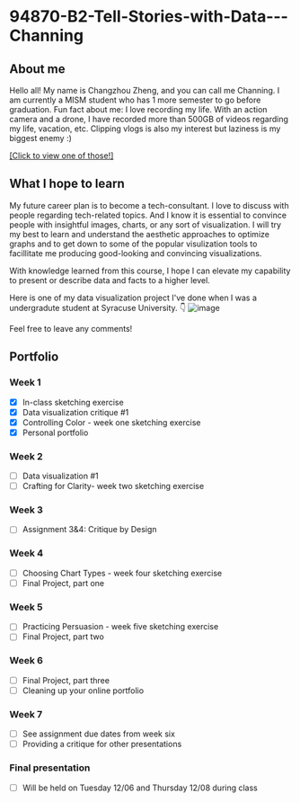 # 94870-B2-Tell-Stories-with-Data---Channing
## About me
Hello all! My name is Changzhou Zheng, and you can call me Channing. I am currently a MISM student who has 1 more semester to go before graduation. Fun fact about me: I love recording my life. With an action camera and a drone, I have recorded more than 500GB of videos regarding  my life, vacation, etc.  Clipping vlogs is also my interest but laziness is my biggest enemy :)

[[Click to view one of those!]](https://www.bilibili.com/video/BV1Ve4y12782/?share_source=copy_web&vd_source=7daa07c7d33adcb118ebc0eb4c0a4079)

## What I hope to learn
My future career plan is to become a tech-consultant. I love to discuss with people regarding tech-related topics. And I know it is essential to convince people with insightful images, charts, or any sort of visualization. I will try my best to learn and understand the aesthetic approaches to optimize graphs and to get down to some of the popular visulization tools to facillitate me producing good-looking and convincing visualizations.

With knowledge learned from this course, I hope I can elevate my capability to present or describe data and facts to a higher level.

Here is one of my data visualization project I've done when I was a undergradute student at Syracuse University. 👇 
![image](https://user-images.githubusercontent.com/102596125/199372134-248edcfb-cb8b-4da4-8564-6850e4aa9568.png)

Feel free to leave any comments!

## Portfolio
### Week 1
- [x] In-class sketching exercise
- [x] Data visualization critique #1
- [x] Controlling Color - week one sketching exercise
- [x] Personal portfolio

### Week 2
- [ ] Data visualization #1
- [ ] Crafting for Clarity- week two sketching exercise

### Week 3
- [ ] Assignment 3&4: Critique by Design

### Week 4
- [ ] Choosing Chart Types - week four sketching exercise
- [ ] Final Project, part one

### Week 5
- [ ] Practicing Persuasion - week five sketching exercise
- [ ] Final Project, part two

### Week 6
- [ ] Final Project, part three
- [ ] Cleaning up your online portfolio

### Week 7
- [ ] See assignment due dates from week six
- [ ] Providing a critique for other presentations

### Final presentation
- [ ] Will be held on Tuesday 12/06 and Thursday 12/08 during class
